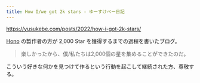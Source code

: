 ```yaml
---
title: How I/we got 2k stars - ゆーすけべー日記
---
```


https://yusukebe.com/posts/2022/how-i-got-2k-stars/

[Hono](https://github.com/honojs/hono) の製作者の方が 2,000 Star を獲得するまでの過程を書いたブログ。

> 楽しかったから、僕/私たちは2,000個の星を集めることができたのだ。

こういう好きな何かを見つけて作るという行動を起こして継続された方、尊敬する。
